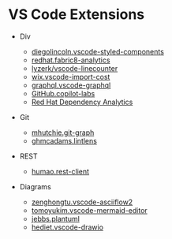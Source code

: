 # VS Code Extensions

* Div
  * [diegolincoln.vscode-styled-components](https://marketplace.visualstudio.com/items?itemName=diegolincoln.vscode-styled-components)
  * [redhat.fabric8-analytics](https://marketplace.visualstudio.com/items?itemName=redhat.fabric8-analytics)
  * [lyzerk/vscode-linecounter](https://marketplace.visualstudio.com/items?itemName=lyzerk.linecounter)
  * [wix.vscode-import-cost](https://marketplace.visualstudio.com/items?itemName=wix.vscode-import-cost)
  * [graphql.vscode-graphql](https://marketplace.visualstudio.com/items?itemName=GraphQL.vscode-graphql)
  * [GitHub.copilot-labs](https://marketplace.visualstudio.com/items?itemName=GitHub.copilot-labs)
  * [Red Hat Dependency Analytics](https://github.com/fabric8-analytics/fabric8-analytics-vscode-extension)

* Git
  * [mhutchie.git-graph](https://marketplace.visualstudio.com/items?itemName=mhutchie.git-graph)
  * [ghmcadams.lintlens](https://marketplace.visualstudio.com/items?itemName=ghmcadams.lintlens)

* REST
  * [humao.rest-client](https://marketplace.visualstudio.com/items?itemName=humao.rest-client)
 
* Diagrams
  * [zenghongtu.vscode-asciiflow2](https://marketplace.visualstudio.com/items?itemName=zenghongtu.vscode-asciiflow2)
  * [tomoyukim.vscode-mermaid-editor](https://marketplace.visualstudio.com/items?itemName=tomoyukim.vscode-mermaid-editor)
  * [jebbs.plantuml](https://marketplace.visualstudio.com/items?itemName=jebbs.plantuml)
  * [hediet.vscode-drawio](https://marketplace.visualstudio.com/items?itemName=hediet.vscode-drawio)
